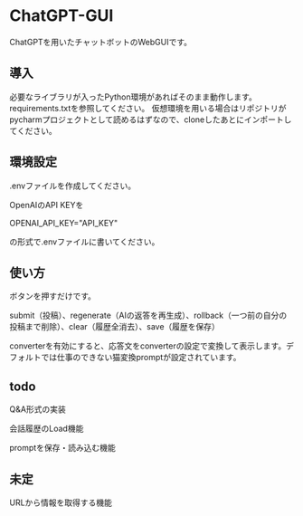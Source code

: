 # ChatGPT-GUI
ChatGPTを用いたチャットボットのWebGUIです。
## 導入
必要なライブラリが入ったPython環境があればそのまま動作します。requirements.txtを参照してください。
仮想環境を用いる場合はリポジトリがpycharmプロジェクトとして読めるはずなので、cloneしたあとにインポートしてください。

## 環境設定
.envファイルを作成してください。

OpenAIのAPI KEYを

OPENAI_API_KEY="API_KEY"

の形式で.envファイルに書いてください。

## 使い方
ボタンを押すだけです。

submit（投稿）、regenerate（AIの返答を再生成）、rollback（一つ前の自分の投稿まで削除）、clear（履歴全消去）、save（履歴を保存）

converterを有効にすると、応答文をconverterの設定で変換して表示します。デフォルトでは仕事のできない猫変換promptが設定されています。

## todo

Q&A形式の実装

会話履歴のLoad機能

promptを保存・読み込む機能

## 未定

URLから情報を取得する機能
